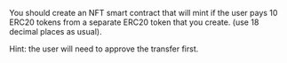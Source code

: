You should create an NFT smart contract that will mint if the user pays 10 ERC20 tokens from a separate ERC20 token that you create. (use 18 decimal places as usual).

Hint: the user will need to approve the transfer first.